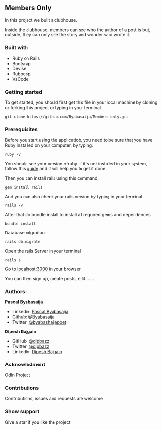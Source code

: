 ## Members Only 
In this project we built a clubhouse.

Inside the clubhouse, members can see who the author of a post is but, outside, they can only see the story and wonder who wrote it.

### Built with

* Ruby on Rails
* Bootsrap
* Devise
* Rubocop
* VsCode

### Getting started

To get started, you should first get this file in your local machine by cloning or forking this project or typing in your terminal
 
```
git clone https://github.com/Byabasaija/Members-only.git
```

### Prerequisites

Before you start using the applicatiob, you need to be sure that you have Ruby installed on your computer, by typing.

```
ruby -v
```

You should see your version ofruby.
If it's not installed in your system, follow this [guide](https://www.ruby-lang.org/en/documentation/installation/) and it will help you to get it done.

Then you can install rails using this command,

```
gem install rails
```
And you can also check your rails version by typing in your terminal

```
rails -v
```

After that do bundle install to install all required gems and dependences
```
bundle install
```
Database migration

```
rails db:migrate
```
 Open the rails Server in your terminal
 ```
 rails s
 ```
Go to [localhost:3000](http://localhost:3000) in your browser

You can then sign up, create posts, edit.......

### Authors:

 **Pascal Byabasaija**
- Linkedin: [Pascal Byabasaija](https://www.linkedin.com/in/pascal-byabasaija/)
- Github: [@Byabasaija](https://github.com/Byabasaija)
- Twitter: [@byabashaijapoet](https://twitter.com/byabashaijapoet)

**Dipesh Bajgain**
- GitHub: [@dipbazz](https://github.com/dipbazz)
- Twitter: [@dipbazz](https://twitter.com/dipbazz)
- LinkedIn: [Dipesh Bajgain](https://www.linkedin.com/in/dipbazz/)

### Acknowledment

 Odin Project

### Contributions 

Contributions, issues and requests are welcome

### Show support

Give a star if you like the project


